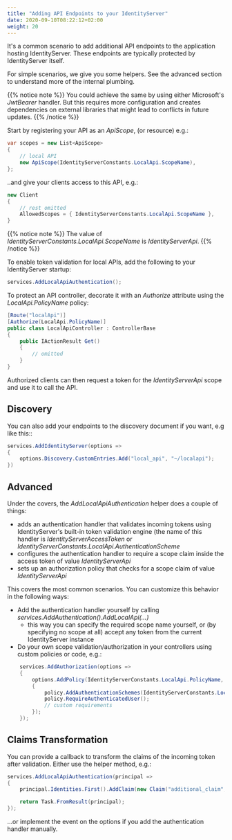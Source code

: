 ```yaml
---
title: "Adding API Endpoints to your IdentityServer"
date: 2020-09-10T08:22:12+02:00
weight: 20
---
```


It's a common scenario to add additional API endpoints to the application hosting IdentityServer.
These endpoints are typically protected by IdentityServer itself.

For simple scenarios, we give you some helpers. See the advanced section to understand more of the internal plumbing.

{{% notice note %}}
You could achieve the same by using either Microsoft's *JwtBearer* handler. But this requires more configuration and creates dependencies on external libraries that might lead to conflicts in future updates.
{{% /notice %}}

Start by registering your API as an *ApiScope*, (or resource) e.g.:

```cs
var scopes = new List<ApiScope>
{
    // local API
    new ApiScope(IdentityServerConstants.LocalApi.ScopeName),
};
```

..and give your clients access to this API, e.g.:

```cs
new Client
{
    // rest omitted
    AllowedScopes = { IdentityServerConstants.LocalApi.ScopeName },   
}
```

{{% notice note %}}
The value of *IdentityServerConstants.LocalApi.ScopeName* is *IdentityServerApi*.
{{% /notice %}}

To enable token validation for local APIs, add the following to your IdentityServer startup:

```cs
services.AddLocalApiAuthentication();
```

To protect an API controller, decorate it with an *Authorize* attribute using the *LocalApi.PolicyName* policy:

```cs
[Route("localApi")]
[Authorize(LocalApi.PolicyName)]
public class LocalApiController : ControllerBase
{
    public IActionResult Get()
    {
        // omitted
    }
}
```

Authorized clients can then request a token for the *IdentityServerApi* scope and use it to call the API.

## Discovery
You can also add your endpoints to the discovery document if you want, e.g like this::

```cs
services.AddIdentityServer(options =>
{
    options.Discovery.CustomEntries.Add("local_api", "~/localapi");
})
```

## Advanced
Under the covers, the *AddLocalApiAuthentication* helper does a couple of things:

* adds an authentication handler that validates incoming tokens using IdentityServer's built-in token validation engine (the name of this handler is *IdentityServerAccessToken* or *IdentityServerConstants.LocalApi.AuthenticationScheme*
* configures the authentication handler to require a scope claim inside the access token of value *IdentityServerApi*
* sets up an authorization policy that checks for a scope claim of value *IdentityServerApi*

This covers the most common scenarios. You can customize this behavior in the following ways:

* Add the authentication handler yourself by calling *services.AddAuthentication().AddLocalApi(...)*
    * this way you can specify the required scope name yourself, or (by specifying no scope at all) accept any token from the current IdentityServer instance
* Do your own scope validation/authorization in your controllers using custom policies or code, e.g.:


```cs
    services.AddAuthorization(options =>
    {
        options.AddPolicy(IdentityServerConstants.LocalApi.PolicyName, policy =>
        {
            policy.AddAuthenticationSchemes(IdentityServerConstants.LocalApi.AuthenticationScheme);
            policy.RequireAuthenticatedUser();
            // custom requirements
        });
    });
```

## Claims Transformation
You can provide a callback to transform the claims of the incoming token after validation.
Either use the helper method, e.g.:

```cs
services.AddLocalApiAuthentication(principal =>
{
    principal.Identities.First().AddClaim(new Claim("additional_claim", "additional_value"));

    return Task.FromResult(principal);
});
```
    
...or implement the event on the options if you add the authentication handler manually.
